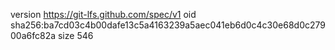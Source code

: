 version https://git-lfs.github.com/spec/v1
oid sha256:ba7cd03c4b00dafe13c5a4163239a5aec041eb6d0c4c30e68d0c27900a6fc82a
size 546
